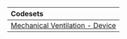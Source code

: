 |Codesets                        |
|:-------------------------------|
|[Mechanical Ventilation - Device](https://pedsnet.github.io/Variable-Dictionary/pages/devices/dev_mech_vent_md_page.html)|
